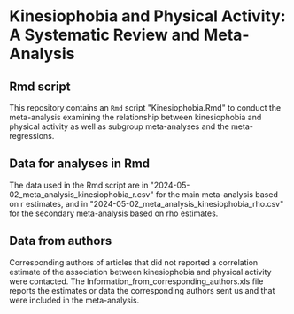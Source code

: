 # Kinesiophobia and Physical Activity: A Systematic Review and Meta-Analysis

## Rmd script
This repository contains an `Rmd` script "Kinesiophobia.Rmd" to conduct the meta-analysis examining the relationship between kinesiophobia and physical activity as well as subgroup meta-analyses and the meta-regressions. 

## Data for analyses in Rmd
The data used in the Rmd script are in "2024-05-02_meta_analysis_kinesiophobia_r.csv" for the main meta-analysis based on r estimates, and in "2024-05-02_meta_analysis_kinesiophobia_rho.csv" for the secondary meta-analysis based on rho estimates.

## Data from authors
Corresponding authors of articles that did not reported a correlation estimate of the association between kinesiophobia and physical activity were contacted. 
The Information_from_corresponding_authors.xls file reports the estimates or data the corresponding authors sent us and that were included in the meta-analysis.
